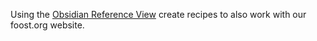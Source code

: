 Using the [Obsidian Reference View](https://obsidian-recipe-view.readthedocs.io/en/latest/usage/features.html)  create recipes to also work with our foost.org website. 

